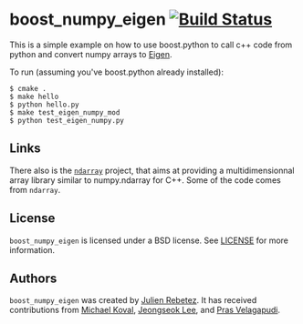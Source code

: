 # boost_numpy_eigen [![Build Status](https://travis-ci.org/personalrobotics/Boost.NumPy_Eigen.svg?branch=master)](https://travis-ci.org/personalrobotics/Boost.NumPy_Eigen)

This is a simple example on how to use boost.python to call c++ code from python and convert numpy arrays to [Eigen](http://eigen.tuxfamily.org/index.php?title=Main_Page).

To run (assuming you've boost.python already installed):

```console
$ cmake .
$ make hello
$ python hello.py
$ make test_eigen_numpy_mod
$ python test_eigen_numpy.py
```

## Links

There also is the [`ndarray`](https://github.com/ndarray/ndarray) project, that aims at providing a multidimensionnal
array library similar to numpy.ndarray for C++. Some of the code comes from `ndarray`.

## License

`boost_numpy_eigen` is licensed under a BSD license. See [LICENSE](./LICENSE) for more information.

## Authors

`boost_numpy_eigen` was created by [Julien Rebetez](https://github.com/julienr). It has received contributions from [Michael Koval](https://github.com/mkoval), [Jeongseok Lee](https://github.com/jslee02), and [Pras Velagapudi](https://github.com/psigen).
